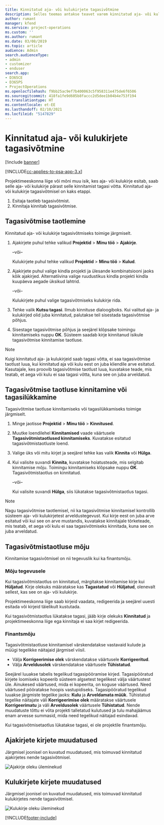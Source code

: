 ```yaml
---
title: Kinnitatud aja- või kulukirjete tagasivõtmine
description: Selles teemas antakse teavet varem kinnitatud aja- või kulukirjete tagasivõtmise kohta.
author: rumant
manager: kfend
ms.service: project-operations
ms.custom: ''
ms.author: rumant
ms.date: 03/08/2019
ms.topic: article
audience: Admin
search.audienceType:
- admin
- customizer
- enduser
search.app:
- D365CE
- D365PS
- ProjectOperations
ms.openlocfilehash: f9bb25ac9ef7b400063c5f958311e475de6f6506
ms.sourcegitcommit: 418fa1fe9d605b8faccc2d5dee1b04b4e753f194
ms.translationtype: HT
ms.contentlocale: et-EE
ms.lasthandoff: 02/10/2021
ms.locfileid: "5147829"
---
```

# <a name="recall-approved-time-or-expense-entries"></a>Kinnitatud aja- või kulukirjete tagasivõtmine

[!include [banner](../includes/psa-now-project-operations.md)]

[!INCLUDE[cc-applies-to-psa-app-3.x](../includes/cc-applies-to-psa-app-3x.md)]

Projektimeeskonna liige või mõni muu isik, kes aja- või kulukirje esitab, saab selle aja- või kulukirje pärast selle kinnitamist tagasi võtta. Kinnitatud aja- või kulukirje tagasivõtmisel on kaks etappi.

1. Esitaja taotleb tagasivõtmist.
2. Kinnitaja kinnitab tagasivõtmise.

## <a name="request-a-recall"></a>Tagasivõtmise taotlemine

Kinnitatud aja- või kulukirje tagasivõtmiseks toimige järgmiselt.

1. Ajakirjete puhul tehke valikud **Projektid** \> **Minu töö** \> **Ajakirje**.

    –või–

    Kulukirjete puhul tehke valikud **Projektid** \> **Minu töö** \> **Kulud**.

2. Ajakirjete puhul valige kindla projekti ja ülesande kombinatsiooni jaoks kõik ajakirjed. Alternatiivina valige ruudustikus kindla projekti kindla kuupäeva aegade üksikud lahtrid.

    –või–

    Kulukirjete puhul valige tagasivõtmiseks kulukirje rida.

3. Tehke valik **Kutsu tagasi**. Ilmub kinnituse dialoogiboks. Kui valitud aja- ja kulukirjed olid juba kinnitatud, palutakse teil sisestada tagasivõtmise põhjus.
4. Sisestage tagasivõtmise põhjus ja seejärel klõpsake toimingu kinnitamiseks nuppu **OK**. Süsteem saadab kirje kinnitanud isikule tagasivõtmise kinnitamise taotluse.

> [!NOTE]
> Kuigi kinnitatud aja- ja kulukirjeid saab tagasi võtta, ei saa tagasivõtmise taotlust luua, kui kinnitatud aja või kulu eest on juba kliendile arve esitatud. Kasutajale, kes proovib tagasivõtmise taotlust luua, kuvatakse teade, mis teatab, et aega või kulu ei saa tagasi võtta, kuna see on juba arveldatud.

## <a name="approve-or-reject-a-recall-request"></a>Tagasivõtmise taotluse kinnitamine või tagasilükkamine

Tagasivõtmise taotluse kinnitamiseks või tagasilükkamiseks toimige järgmiselt.

1. Minge jaotisse **Projektid** \> **Minu töö** \> **Kinnitused**.
2. Muutke loendilehel **Kinnitamised** vaade väärtusele **Tagasivõtmistaotlused kinnitamiseks**. Kuvatakse esitatud tagasivõtmistaotluste loend.
3. Valige üks või mitu kirjet ja seejärel tehke kas valik **Kinnita** või **Hülga**.
4. Kui valisite suvandi **Kinnita**, kuvatakse hoiatusteade, mis selgitab kinnitamise mõju. Toimingu kinnitamiseks klõpsake nuppu **OK**. Tagasivõtmistaotlus on kinnitatud.

    –või–

    Kui valisite suvandi **Hülga**, siis lükatakse tagasivõtmistaotlus tagasi.

> [!NOTE]
> Nagu tagasivõtmise taotlemisel, nii ka tagasivõtmise kinnitamisel kontrollib süsteem aja- või kulukirjetest arveldustegevust. Kui kirje eest on juba arve esitatud või kui see on arve mustandis, kuvatakse kinnitajale tõrketeade, mis teatab, et aega või kulu ei saa tagasivõtmiseks kinnitada, kuna see on juba arveldatud.

## <a name="impact-of-a-recall-request"></a>Tagasivõtmistaotluse mõju

Kinnitamise tagasivõtmisel on nii tegevuslik kui ka finantsmõju.

### <a name="operational-impact"></a>Mõju tegevusele

Kui tagasivõtmistaotlus on kinnitatud, märgitakse kinnitamise kirje kui **Hüljatud**. Kirje olekuks määratakse kas **Tagastatud** või **Hüljatud**, olenevalt sellest, kas see on aja- või kulukirje.

Projektimeeskonna liige saab kirjeid vaadata, redigeerida ja seejärel uuesti esitada või kirjeid täielikult kustutada.

Kui tagasivõtmistaotlus lükatakse tagasi, jääb kirje olekuks **Kinnitatud** ja projektimeeskonna liige ega kinnitaja ei saa kirjet redigeerida.

### <a name="financial-impact"></a>Finantsmõju

Tagasivõtmistaotluse kinnitamisel värskendatakse vastavaid kulude ja müügi tegelikke näitajaid järgmisel viisil.

- Välja **Korrigeerimise olek** värskendatakse väärtusele **Korrigeeritud**.
- Välja **Arveldusolek** värskendatakse väärtusele **Tühistatud**.

Seejärel luuakse tabelis tegelikud tagasipööramise kirjed. Tagasipööratud kirjete loomiseks kopeerib süsteem algsetest tegelikest välja väärtustest üle. Ainukesed väärtused, mida ei kopeerita, on koguse väärtused. Need väärtused pööratakse hoopis vastupidiseks. Tagasipööratud tegelikud luuakse järgmiste tegelike jaoks: **Kulu** ja **Arveldamata müük**. Tühistatud tegelike näitajate väli **Korrigeerimise olek** määratakse väärtusele **Korrigeerimatu** ja väli **Arveldusolek** väärtusele **Tühistatud**. Nende muudatuste tõttu ei võta projekti talletatud kulutused ja tulu mahajäämus enam arvesse summasid, mida need tegelikud näitajad esindavad.

Kui tagasivõtmisetaotlus lükatakse tagasi, ei ole projektile finantsmõju.

## <a name="changes-to-time-entry-records"></a>Ajakirjete kirjete muudatused

Järgmisel joonisel on kuvatud muudatused, mis toimuvad kinnitatud ajakirjetes nende tagasivõtmisel.

![Ajakirje oleku üleminekud](media/TimeEntryStateTransitions.png)

## <a name="changes-to-expense-entry-records"></a>Kulukirjete kirjete muudatused

Järgmisel joonisel on kuvatud muudatused, mis toimuvad kinnitatud kulukirjetes nende tagasivõtmisel.

![Kulukirje oleku üleminekud](media/ExpenseEntryStateTransitions.png)


[!INCLUDE[footer-include](../includes/footer-banner.md)]